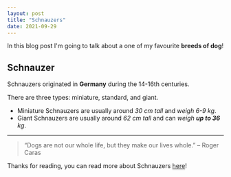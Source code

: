```yaml
---
layout: post
title: "Schnauzers"
date: 2021-09-29
---
```

In this blog post I'm going to talk about a one of my favourite **breeds of dog**!

## Schnauzer
Schnauzers originated in **Germany** during the 14-16th centuries.

There are three types: miniature, standard, and giant.
- Miniature Schnauzers are usually around _30 cm tall_ and _weigh 6-9 kg_.
- Giant Schnauzers are usually around _62 cm tall_ and can _weigh **up to 36** kg_.

---

> “Dogs are not our whole life, but they make our lives whole.”
> – Roger Caras

Thanks for reading, you can read more about Schnauzers [here](https://www.akc.org/dog-breeds/standard-schnauzer/)!

